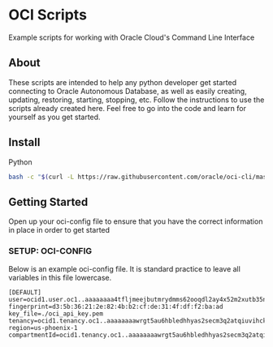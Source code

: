 # OCI Scripts
Example scripts for working with Oracle Cloud's Command Line Interface 

## About 

These scripts are intended to help any python developer get started connecting to Oracle Autonomous Database, as well as easily creating, updating, restoring, starting, stopping, etc. Follow the instructions to use the scripts already created here. Feel free to go into the code and learn for yourself as you get started.

## Install 

Python 

```bash
bash -c "$(curl -L https://raw.githubusercontent.com/oracle/oci-cli/master/scripts/install/install.sh)"
```


## Getting Started

Open up your oci-config file to ensure that you have the correct information in place in order to get started

### **SETUP**: OCI-CONFIG

Below is an example oci-config file. It is standard practice to leave all variables in this file lowercase. 

```
[DEFAULT]
user=ocid1.user.oc1..aaaaaaaa4tfljmeejbutmrydmms62ooqdl2ay4x52m2xutb35nylnn6vupja
fingerprint=d3:5b:36:21:2e:82:4b:b2:cf:de:31:4f:df:f2:ba:ad
key_file=./oci_api_key.pem
tenancy=ocid1.tenancy.oc1..aaaaaaaawrgt5au6hbledhhyas2secm3q2atqiuvihck45rbi3jyc5tfyfga
region=us-phoenix-1
compartmentId=ocid1.tenancy.oc1..aaaaaaaawrgt5au6hbledhhyas2secm3q2atqiuvihck45rbi3jyc5tfyfga
```

